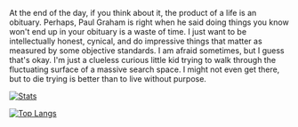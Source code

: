At the end of the day, if you think about it, the product of a life is an obituary. Perhaps, Paul Graham is right when he said doing things you know won't end up in your obituary is a waste of time. I just want to be intellectually honest, cynical, and do impressive things that matter as measured by some objective standards. I am afraid sometimes, but I guess that's okay. I'm just a clueless curious little kid trying to walk through the fluctuating surface of a massive search space. I might not even get there, but to die trying is better than to live without purpose.

[![Stats](https://github-readme-stats.vercel.app/api?username=stankur&theme=react&layout=compact)](https://github.com/stankur/github-readme-stats)

[![Top Langs](https://github-readme-stats.vercel.app/api/top-langs/?username=stankur&theme=react&layout=compact&hide=jupyter%20notebook)](https://github.com/stankur/github-readme-stats)



<!--
**stankur/stankur** is a ✨ _special_ ✨ repository because its `README.md` (this file) appears on your GitHub profile.

Here are some ideas to get you started:

- 🔭 I’m currently working on ...
- 🌱 I’m currently learning ...
- 👯 I’m looking to collaborate on ...
- 🤔 I’m looking for help with ...
- 💬 Ask me about ...
- 📫 How to reach me: ...
- 😄 Pronouns: ...
- ⚡ Fun fact: ...
-->
